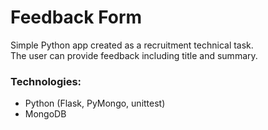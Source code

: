 # Feedback Form
Simple Python app created as a recruitment technical task.  
The user can provide feedback including title and summary.

### Technologies:
* Python (Flask, PyMongo, unittest)
* MongoDB

